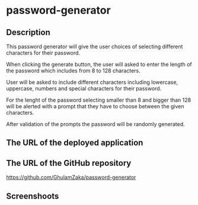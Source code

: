 # password-generator

## Description
This password generator will give the user choices of selecting different characters for their password.

When clicking the generate button, the user will asked to enter the length of the password which includes from 8 to 128 characters.

User will be asked to include different characters including lowercase, uppercase, numbers and special characters for their password.

For the lenght of the password selecting smaller than 8 and bigger than 128 will be alerted with a prompt that they have to choose between the given characters. 

After validation of the prompts the password will be randomly generated.

## The URL of the deployed application


## The URL of the GitHub repository

https://github.com/GhulamZaka/password-generator


## Screenshoots
